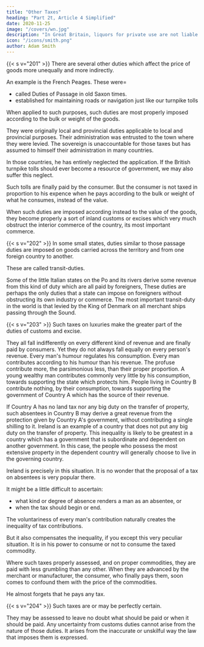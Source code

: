 ```yaml
---
title: "Other Taxes"
heading: "Part 2t, Article 4 Simplified"
date: 2020-11-25
image: "/covers/wn.jpg"
description: "In Great Britain, liquors for private use are not liable to any excise duties"
icon: "/icons/smith.png"
author: Adam Smith
---
```



{{< s v="201" >}} There are several other duties which affect the price of goods more unequally and more indirectly.

An example is the French Peages. These were= 
- called Duties of Passage in old Saxon times.
- established for maintaining roads or navigation just like our turnpike tolls

When applied to such purposes, such duties are most properly imposed according to the bulk or weight of the goods.

They were originally local and provincial duties applicable to local and provincial purposes.
Their administration was entrusted to the town where they were levied.
The sovereign is unaccountable for those taxes but has assumed to himself their administration in many countries.

In those countries, he has entirely neglected the application.
If the British turnpike tolls should ever become a resource of government, we may also suffer this neglect.

Such tolls are finally paid by the consumer.
But the consumer is not taxed in proportion to his expence when he pays according to the bulk or weight of what he consumes, instead of the value.

When such duties are imposed according instead to the value of the goods, they become properly a sort of inland customs or excises which very much obstruct the interior commerce of the country, its most important commerce.

{{< s v="202" >}} In some small states, duties similar to those passage duties are imposed on goods carried across the territory and from one foreign country to another.

These are called transit-duties.

Some of the little Italian states on the Po and its rivers derive some revenue from this kind of duty which are all paid by foreigners,
These duties are perhaps the only duties that a state can impose on foreigners without obstructing its own industry or commerce.
The most important transit-duty in the world is that levied by the King of Denmark on all merchant ships passing through the Sound.


{{< s v="203" >}} Such taxes on luxuries make the greater part of the duties of customs and excise.

They all fall indifferently on every different kind of revenue and are finally paid by consumers.
Yet they do not always fall equally on every person's revenue.
Every man's humour regulates his consumption.
Every man contributes according to his humour than his revenue.
The profuse contribute more, the parsimonious less, than their proper proportion.
A young wealthy man contributes commonly very little by his consumption, towards supporting the state which protects him.
People living in Country B contribute nothing, by their consumption, towards supporting the government of Country A which has the source of their revenue.

If Country A has no land tax nor any big duty on the transfer of property, such absentees in Country B may derive a great revenue from the protection given by Country A's government, without contributing a single shilling to it.
Ireland is an example of a country that does not put any big duty on the transfer of property.
This inequality is likely to be greatest in a country which has a government that is subordinate and dependent on another government.
In this case, the people who possess the most extensive property in the dependent country will generally choose to live in the governing country.

Ireland is precisely in this situation.
It is no wonder that the proposal of a tax on absentees is very popular there.

It might be a little difficult to ascertain:
- what kind or degree of absence renders a man as an absentee, or
- when the tax should begin or end.

The voluntariness of every man's contribution naturally creates the inequality of tax contributions.

But it also compensates the inequality, if you except this very peculiar situation.
It is in his power to consume or not to consume the taxed commodity.

Where such taxes properly assessed, and on proper commodities, they are paid with less grumbling than any other.
When they are advanced by the merchant or manufacturer, the consumer, who finally pays them, soon comes to confound them with the price of the commodities.

He almost forgets that he pays any tax.

{{< s v="204" >}} Such taxes are or may be perfectly certain.

They may be assessed to leave no doubt what should be paid or when it should be paid.
Any uncertainty from customs duties cannot arise from the nature of those duties.
It arises from the inaccurate or unskilful way the law that imposes them is expressed.